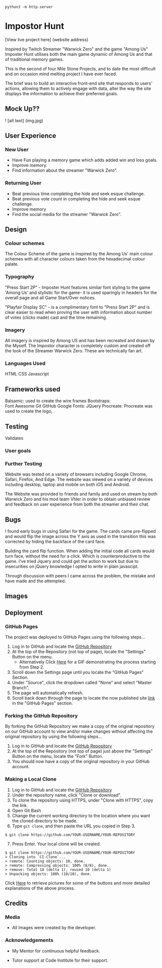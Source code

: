 `python3 -m http.server`

# Impostor Hunt
[View live project here] (website address)

Inspired by Twitch Streamer "Warwick Zero" and the game "Among Us" Imposter Hunt utilises both the main game dynamic of Among Us and that of traditional memory games. 

This is the second of four Mile Stone Projects, and to date the most difficult and on occasion mind melting project I have ever faced.

The brief was to build an interactive front-end site that responds to users' actions, allowing them to actively engage with data, alter the way the site displays the information to achieve their preferred goals.


## Mock Up??
! [alt text] (img.jpg)

## User Experience
### New User
- Have Fun playing a memory game which adds added win and loss goals.
- Improve memory.
- Find information about the streamer "Warwick Zero".

### Returning User
- Beat previous time completing the hide and seek esque challenge.
- Beat previous vote count in completing the hide and seek esque challenge.
- Improve memory
- Find the social media for the streamer "Warwick Zero".

## Design
### Colour schemes
The Colour Scheme of the game is inspired by the Among Us' main colour schemes with all character colours taken from the hexadecimal colour palate. 
### Typography 
"Press Start 2P" - Imposter Hunt features similar font styling to the game 'Among Us' and stylistic for the game- it is used sparingly in headers for the overall page and all Game Start/Over notices.

"Playfair Display SC" - is a complimentary font to "Press Start 2P" and is clear easier to read when proving the user with information about number of votes (clicks made) cast and the time remaining.

### Imagery
All imagery is inspired by Among US and has been recreated and drawn by the Myself. The Impostor character is completely custom and created off the look of the Streamer Warwick Zero. These are technically fan art.

### Languages Used
HTML
CSS
Javascript

## Frameworks used
Balsamic: used to create the wire frames
Bootstraps:  
Font Awesome
Git
GitHub
Google Fonts:
JQuery
Procreate: Procreate was used to create the logo, 

## Testing
Validates

### User goals

### Further Testing
Website was tested on a variety of browsers including Google Chrome, Safari, Firefox, And Edge.
The website was viewed on a variety of devices including desktop, laptop and mobile on both iOS and Android.

The Website was provided to friends and family and used on stream by both Warwick Zero and his mod team Vhler in order to obtain unbiased review and feedback on user experience from both the streamer and their chat.

## Bugs

I found early bugs in using Safari for the game. The cards came pre-flipped and would flip the image across the Y axis as used in the transition this was corrected by hiding the backface of the card face.

Building the card flip function.
When adding the initial code all cards would turn face, without the need for a click. Which is counterproductive to the game. I've tried Jquery and could get the action to work but due to insecurities on jQuery knowledge I opted to write in plain javascipt.

Through discussion with peers I came across the problem, the mistake and have made and the attempted.

## Images

## Deployment

### GitHub Pages

The project was deployed to GitHub Pages using the following steps...

1. Log in to GitHub and locate the [GitHub Repository](https://github.com/)
2. At the top of the Repository (not top of page), locate the "Settings" Button on the menu.
    - Alternatively Click [Here](https://raw.githubusercontent.com/) for a GIF demonstrating the process starting from Step 2.
3. Scroll down the Settings page until you locate the "GitHub Pages" Section.
4. Under "Source", click the dropdown called "None" and select "Master Branch".
5. The page will automatically refresh.
6. Scroll back down through the page to locate the now published site [link](https://github.com) in the "GitHub Pages" section.

### Forking the GitHub Repository

By forking the GitHub Repository we make a copy of the original repository on our GitHub account to view and/or make changes without affecting the original repository by using the following steps...

1. Log in to GitHub and locate the [GitHub Repository](https://github.com/)
2. At the top of the Repository (not top of page) just above the "Settings" Button on the menu, locate the "Fork" Button.
3. You should now have a copy of the original repository in your GitHub account.

### Making a Local Clone

1. Log in to GitHub and locate the [GitHub Repository](https://github.com/)
2. Under the repository name, click "Clone or download".
3. To clone the repository using HTTPS, under "Clone with HTTPS", copy the link.
4. Open Git Bash
5. Change the current working directory to the location where you want the cloned directory to be made.
6. Type `git clone`, and then paste the URL you copied in Step 3.

```
$ git clone https://github.com/YOUR-USERNAME/YOUR-REPOSITORY
```

7. Press Enter. Your local clone will be created.

```
$ git clone https://github.com/YOUR-USERNAME/YOUR-REPOSITORY
> Cloning into `CI-Clone`...
> remote: Counting objects: 10, done.
> remote: Compressing objects: 100% (8/8), done.
> remove: Total 10 (delta 1), reused 10 (delta 1)
> Unpacking objects: 100% (10/10), done.
```

Click [Here](https://help.github.com/en/github/creating-cloning-and-archiving-repositories/cloning-a-repository#cloning-a-repository-to-github-desktop) to retrieve pictures for some of the buttons and more detailed explanations of the above process.

## Credits



### Media

-   All Images were created by the developer.

### Acknowledgements

-   My Mentor for continuous helpful feedback.

-   Tutor support at Code Institute for their support.